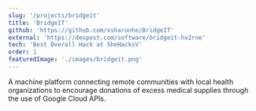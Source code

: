 ```yaml
---
slug: '/projects/bridgeit'
title: 'BridgeIT'
github: 'https://github.com/xsharonhe/BridgeIT'
external: 'https://devpost.com/software/bridgeit-hv2rne'
tech: 'Best Overall Hack at SheHacksV'
order: 1
featuredImage: './images/bridgeit.png'
---
```

A machine platform connecting remote communities with local health organizations to encourage donations of excess medical supplies through
the use of Google Cloud APIs.